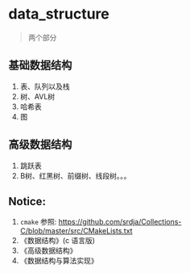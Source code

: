 # data_structure 
> 两个部分

## 基础数据结构

1. 表、队列以及栈
2. 树、AVL树
3. 哈希表
4. 图

## 高级数据结构

1. 跳跃表
2. B树、红黑树、前缀树、线段树。。。


## Notice:

1. `cmake` 参照: https://github.com/srdja/Collections-C/blob/master/src/CMakeLists.txt
2. 《数据结构》(c 语言版)
3. 《高级数据结构》
4. 《数据结构与算法实现》
